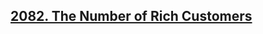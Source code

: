 ## [2082. The Number of Rich Customers](https://leetcode.com/problems/the-number-of-rich-customers)

